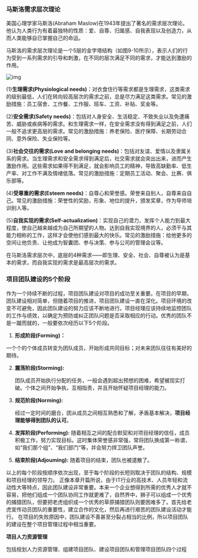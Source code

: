 ### **马斯洛需求层次理论**

美国心理学家马斯洛(Abraham Maslow)在1943年提出了著名的需求层次理论。他认为人类行为有着最独特的性质：爱、自尊、归属感、自我表现以及创造力，从而人类能够自已掌握自己的命运。

马斯洛的需求层次理论是一个5层的金字塔结构（如图9-10所示），表示人们的行为受到一系列需求的引导和刺激，在不同的层次满足不同的需求，才能达到激励的作用。

![img](http://pic.cnitpm.com/upload/img2013/2019-03-21/ba7473f95c7d49b595870c9bdda50211.jpg)

(1)**生理需求(Physiological needs)**：对衣食住行等需求都是生理需求，这类需求的级别最低，人们在转向较高层次的需求之前，总是尽力满足这类需求。常见的激励措施：员工宿舍、工作餐、工作服、班车、工资、补贴、奖金等。

(2)**安全需求(Safety needs)**：包括对人身安全、生活稳定、不致失业以及免遭痛苦、威胁或疾病等的需求。和生理需求一样，在安全需求没有得到满足之前，人们一般不追求更高层的需求。常见的激励措施：养老保险、医疗保障、长期劳动合同、意外保险、失业保险等。

(3)**社会交往的需求(Love and belonging needs)**：包括对友谊、爱情以及隶属关系的需求。当生理需求和安全需求得到满足后，社交需求就会突出出来，进而产生激励作用。这些需求如果得不到满足，就会影响员工的精神，导致高缺勤率、低生产率、对工作不满及情绪低落。常见的激励措施：定期员工活动、聚会、比赛、俱乐部等。

(4)**受尊重的需求(Esteem needs)**：自尊心和荣誉感。荣誉来自别人，自尊来自自己。常见的激励措施：荣誉性的奖励，形象、地位的提升，颁发奖章，作为导师培训别人等。

(5)**自我实现的需求(Self-actualization)**：实现自己的潜力，发挥个人能力到最大程度，使自己越来越成为自己所期望的人物。达到自我实现境界的人，必须干与其能力相称的工作，这样才会使他们感到最大的快乐。常见的激励措施：给他更多的空间让他负责、让他成为智囊团、参与决策、参与公司的管理会议等。

在马斯洛需求层次中，底层的4种需求——即生理、安全、社会、自尊被认为是基本的需求，而自我实现的需求是最高层次的需求。



### **项目团队建设的5个阶段**

作为一个持续不断的过程，项目团队建设对项目的成功至关重要。在项目的早期，团队建设相对简单，但随着项目的推进，项目团队建设一直在深化。项目环境的改变不可避免，因此团队建设的努力应该不断地进行。项目经理应该持续地监控团队的工作与绩效，以确定为预防或纠正团队问题是否采取相应的行动。优秀的团队不是一蹴而就的，一般要依次经历以下5个阶段。

1. **形成阶段(Forming)：** 

​	一个个的个体成员转变为团队成员，开始形成共同目标；对未来团队往往有美好的期待。

2. **震荡阶段(Storming):**

   团队成员开始执行分配的任务，一般会遇到超出预想的困难，希望被现实打破。个体之间开始争执，互相指责，并且开始怀疑项目经理的能力。

3. **规范阶段(Norming):**

   经过一定时间的磨合，团从成员之间相互熟悉和了解，矛盾基本解决，**项目经理能够得到团队的认可**。

4. **发挥阶段(Performing):**
    随着相互之间的配合默契和对项目经理的信任，成员积极工作，努力实现目标。这时集体荣誉感非常强，常将团队换成第一称谓，如“我们那个组”、“我们部门”等，并会努力捍卫团队声誉。

5. **结束阶段(Adjouming):**
    随着项目的结束，团队也被遣散了。

以上的每个阶段按顺序依次出现，至于每个阶段的长短则取决于团队的结构、规模和项目经理的领导力。
正像本章开篇所说，由于IT行业的高技术、人员年轻和流动性大等特点，因此团队建设非常重要。本来一个企业想得到所需的优秀人才就不容易，把他们组成一个团队协同工作就更难了，自然界中，狮子可以组成一个优秀的捕猎团队，但要把老虎组织成一个优秀的草原捕猎团队则要困难多了。首先给老虎宣传动员团队的重要性，建立合作的文化，然后再进行艰苦的团队建设活动才能行。
在项目的失败原因中，团队建设不善甚至分裂占相当的比例，所以项目团队的建设在整个项目管理过程中相当重要。





**项目人力资源管理**

包括规划人力资源管理、组建项目团队、建设项目团队和管理项目团队四个过程







